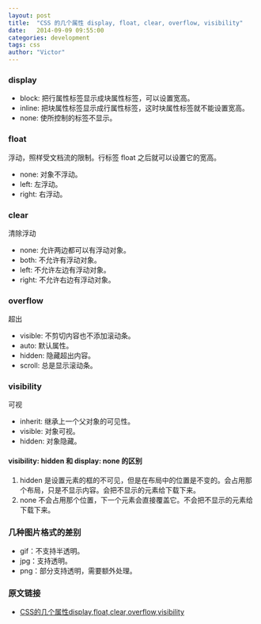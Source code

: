 ```yaml
---
layout: post
title:  "CSS 的几个属性 display, float, clear, overflow, visibility"
date:   2014-09-09 09:55:00
categories: development
tags: css
author: "Victor"
---
```


### display

* block: 把行属性标签显示成块属性标签，可以设置宽高。
* inline: 把块属性标签显示成行属性标签，这时块属性标签就不能设置宽高。
* none: 使所控制的标签不显示。


### float

浮动，照样受文档流的限制。行标签 float 之后就可以设置它的宽高。

* none: 对象不浮动。
* left: 左浮动。
* right: 右浮动。

### clear

清除浮动

* none: 允许两边都可以有浮动对象。
* both: 不允许有浮动对象。
* left: 不允许左边有浮动对象。
* right: 不允许右边有浮动对象。

### overflow

超出

* visible: 不剪切内容也不添加滚动条。
* auto: 默认属性。
* hidden: 隐藏超出内容。
* scroll: 总是显示滚动条。

### visibility

可视

* inherit: 继承上一个父对象的可见性。
* visible: 对象可视。
* hidden: 对象隐藏。

#### visibility: hidden 和 display: none 的区别

1. hidden 是设置元素的框的不可见，但是在布局中的位置是不变的。会占用那个布局，只是不显示内容。会把不显示的元素给下载下来。
2. none 不会占用那个位置，下一个元素会直接覆盖它。不会把不显示的元素给下载下来。


### 几种图片格式的差别

* gif：不支持半透明。
* jpg：支持透明。
* png：部分支持透明，需要额外处理。


### 原文链接

* [CSS的几个属性display,float,clear,overflow,visibility](http://colobu.com/2014/08/28/CSS-display-float-clear-overflow-visibility/)
